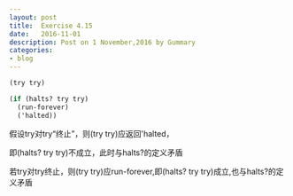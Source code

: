 ```yaml
---
layout: post
title:  Exercise 4.15
date:   2016-11-01
description: Post on 1 November,2016 by Gummary
categories:
- blog
---
```


~~~scheme
(try try)

(if (halts? try try)
  (run-forever)
  ('halted))
~~~

假设try对try“终止”，则(try try)应返回'halted，

即(halts? try try)不成立，此时与halts?的定义矛盾

若try对try终止，则(try try)应run-forever,即(halts? try try)成立,也与halts?的定义矛盾